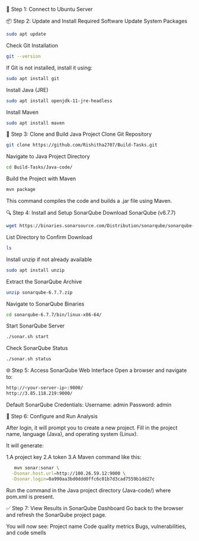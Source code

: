 🔐 Step 1: Connect to Ubuntu Server

📦 Step 2: Update and Install Required Software
Update System Packages
```bash
sudo apt update
```

Check Git Installation
```bash
git --version
```


If Git is not installed, install it using:
```bash
sudo apt install git
```


Install Java (JRE)
```bash
sudo apt install openjdk-11-jre-headless
```


Install Maven
```bash
sudo apt install maven
```


📂 Step 3: Clone and Build Java Project
Clone Git Repository
```bash
git clone https://github.com/Rishitha2707/Build-Tasks.git
```

Navigate to Java Project Directory
```bash
cd Build-Tasks/Java-code/
```


Build the Project with Maven
```bash
mvn package
```
This command compiles the code and builds a .jar file using Maven.



🔍 Step 4: Install and Setup SonarQube
Download SonarQube (v6.7.7)
```bash
wget https://binaries.sonarsource.com/Distribution/sonarqube/sonarqube-6.7.7.zip
```


List Directory to Confirm Download
```bash
ls
```


Install unzip if not already available
```bash
sudo apt install unzip
```


Extract the SonarQube Archive
```bash
unzip sonarqube-6.7.7.zip
```


Navigate to SonarQube Binaries
```bash
cd sonarqube-6.7.7/bin/linux-x86-64/
```


Start SonarQube Server
```bash
./sonar.sh start
```


Check SonarQube Status
```bash
./sonar.sh status
```


🌐 Step 5: Access SonarQube Web Interface
Open a browser and navigate to:
```bash
http://<your-server-ip>:9000/
http://3.85.118.219:9000/
```


Default SonarQube Credentials:
Username: admin
Password: admin


📁 Step 6: Configure and Run Analysis

After login, it will prompt you to create a new project.
Fill in the project name, language (Java), and operating system (Linux).

It will generate:

1.A project key
2.A token
3.A Maven command like this:
```bash
   mvn sonar:sonar \
  -Dsonar.host.url=http://100.26.59.12:9000 \
  -Dsonar.login=0a990aa3bd0ddd0ffc6c01b7d3cad7559b1dd27c
```


Run the command in the Java project directory (Java-code/) where pom.xml is present.

✅ Step 7: View Results in SonarQube Dashboard
Go back to the browser and refresh the SonarQube project page.

You will now see:
Project name
Code quality metrics
Bugs, vulnerabilities, and code smells

